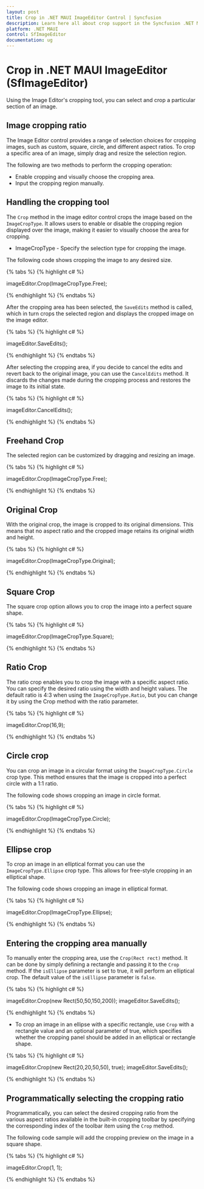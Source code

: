 ```yaml
---
layout: post
title: Crop in .NET MAUI ImageEditor Control | Syncfusion
description: Learn here all about crop support in the Syncfusion .NET MAUI ImageEditor (SfImageEditor) control.
platform: .NET MAUI
control: SfImageEditor
documentation: ug
---
```


# Crop in .NET MAUI ImageEditor (SfImageEditor)

Using the Image Editor's cropping tool, you can select and crop a particular section of an image.

## Image cropping ratio

The Image Editor control provides a range of selection choices for cropping images, such as custom, square, circle, and different aspect ratios. To crop a specific area of an image, simply drag and resize the selection region.

The following are two methods to perform the cropping operation:

* Enable cropping and visually choose the cropping area.
* Input the cropping region manually.

## Handling the cropping tool

The `Crop` method in the image editor control crops the image based on the `ImageCropType`. It allows users to enable or disable the cropping region displayed over the image, making it easier to visually choose the area for cropping.

* ImageCropType - Specify the selection type for cropping the image.

 The following code shows cropping the image to any desired size.

{% tabs %}
{% highlight c# %}

imageEditor.Crop(ImageCropType.Free);

{% endhighlight %}
{% endtabs %}

After the cropping area has been selected, the `SaveEdits` method is called, which in turn crops the selected region and displays the cropped image on the image editor.

{% tabs %}
{% highlight c# %}

imageEditor.SaveEdits();

{% endhighlight %}
{% endtabs %}

After selecting the cropping area, if you decide to cancel the edits and revert back to the original image, you can use the `CancelEdits` method. It discards the changes made during the cropping process and restores the image to its initial state.

{% tabs %}
{% highlight c# %}

imageEditor.CancelEdits();

{% endhighlight %}
{% endtabs %}

## Freehand Crop

The selected region can be customized by dragging and resizing an image.

{% tabs %}
{% highlight c# %}

imageEditor.Crop(ImageCropType.Free);

{% endhighlight %}
{% endtabs %}

## Original Crop

With the original crop, the image is cropped to its original dimensions. This means that no aspect ratio and the cropped image retains its original width and height.

{% tabs %}
{% highlight c# %}

imageEditor.Crop(ImageCropType.Original);

{% endhighlight %}
{% endtabs %}

## Square Crop

The square crop option allows you to crop the image into a perfect square shape.

{% tabs %}
{% highlight c# %}

imageEditor.Crop(ImageCropType.Square);

{% endhighlight %}
{% endtabs %}

## Ratio Crop

The ratio crop enables you to crop the image with a specific aspect ratio. You can specify the desired ratio using the width and height values. The default ratio is 4:3 when using the `ImageCropType.Ratio`, but you can change it by using the Crop method with the ratio parameter.

{% tabs %}
{% highlight c# %}

imageEditor.Crop(16,9);

{% endhighlight %}
{% endtabs %}

## Circle crop

You can crop an image in a circular format using the `ImageCropType.Circle` crop type. This method ensures that the image is cropped into a perfect circle with a 1:1 ratio.

The following code shows cropping an image in circle format.

{% tabs %}
{% highlight c# %}

imageEditor.Crop(ImageCropType.Circle);

{% endhighlight %}
{% endtabs %}

## Ellipse crop

To crop an image in an elliptical format you can use the `ImageCropType.Ellipse` crop type. This allows for free-style cropping in an elliptical shape.

 The following code shows cropping an image in elliptical format.

{% tabs %}
{% highlight c# %}

imageEditor.Crop(ImageCropType.Ellipse);

{% endhighlight %}
{% endtabs %}

## Entering the cropping area manually

To manually enter the cropping area, use the `Crop(Rect rect)` method. It can be done by simply defining a rectangle and passing it to the `Crop` method. If the `isEllipse` parameter is set to true, it will perform an elliptical crop. The default value of the `isEllipse` parameter is `false`.

{% tabs %}
{% highlight c# %}

imageEditor.Crop(new Rect(50,50,150,200));
imageEditor.SaveEdits();

{% endhighlight %}
{% endtabs %}

* To crop an image in an ellipse with a specific rectangle, use `Crop` with a rectangle value and an optional parameter of true, which specifies whether the cropping panel should be added in an elliptical or rectangle shape.

{% tabs %}
{% highlight c# %}

imageEditor.Crop(new Rect(20,20,50,50), true);
imageEditor.SaveEdits();   

{% endhighlight %} 
{% endtabs %}

## Programmatically selecting the cropping ratio

Programmatically, you can select the desired cropping ratio from the various aspect ratios available in the built-in cropping toolbar by specifying the corresponding index of the toolbar item using the `Crop` method.

The following code sample will add the cropping preview on the image in a square shape.

{% tabs %}
{% highlight c# %}

 imageEditor.Crop(1, 1);

{% endhighlight %}
{% endtabs %}
